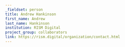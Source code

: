 ```yaml
---
_fieldset: person
title: Andrew Hankinson
first_name: Andrew
last_name: Hankinson
institution: RISM Digital
project_group: collaborators
link: https://rism.digital/organization/contact.html
---
```

